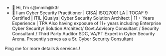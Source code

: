 - 👋 Hi, I’m s@mmih@k3r
- 👀 I am  Cyber Security Practitioner | CISA| ISO27001 LA | TOGAF 9 Certified | ITIL |Qualys| Cyber Security Solution Architect | 11 + Years Experience | TPA
Also having exposure of 11+ years including Enterprise Cyber Security/ Solution Architect/ Govt.Advisory Consultant / Security Consultant / Third Party Auditor SDC, VA/PT Expert in Cyber Security Arena. Presently serves as a Sr. Cyber Security Consultant

Ping me for more details & services.!
<!---
sammidadwal/sammidadwal is a ✨ special ✨ repository because its `README.md` (this file) appears on your GitHub profile.
You can click the Preview link to take a look at your changes.
--->
